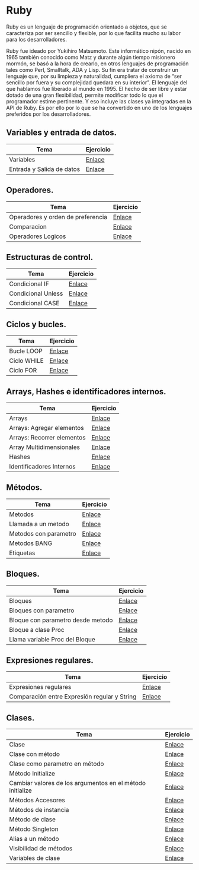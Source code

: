 # Ruby
Ruby es un lenguaje de programación orientado a objetos, que se caracteriza por ser sencillo y flexible, por lo que facilita mucho su labor para los desarrolladores.

Ruby fue ideado por Yukihiro Matsumoto. Este informático nipón, nacido en 1965 también conocido como Matz y durante algún tiempo misionero mormón, se basó a la hora de crearlo, en otros lenguajes de programación tales como Perl, Smalltalk, ADA y Lisp. Su fin era tratar de construir un lenguaje que, por su limpieza y naturalidad, cumpliera el axioma de “ser sencillo por fuera y su complejidad quedara en su interior”. El lenguaje del que hablamos fue liberado al mundo en 1995. El hecho de ser libre y estar dotado de una gran flexibilidad, permite modificar todo lo que el programador estime pertinente. Y eso incluye las clases ya integradas en la API de Ruby. Es por ello por lo que se ha convertido en uno de los lenguajes preferidos por los desarrolladores.

## Variables y entrada de datos.
| Tema | Ejercicio |
|---|---|
| Variables | [Enlace](https://github.com/kevyder/Ruby/blob/master/src/RB0.rb) |
| Entrada y Salida de datos | [Enlace](https://github.com/kevyder/Ruby/blob/master/src/RB1.rb) |

## Operadores.
| Tema | Ejercicio |
|---|---|
| Operadores y orden de preferencia | [Enlace](https://github.com/kevyder/Ruby/blob/master/src/RB2.rb)|
| Comparacion | [Enlace](https://github.com/kevyder/Ruby/blob/master/src/RB3.rb) |
| Operadores Logicos | [Enlace](https://github.com/kevyder/Ruby/blob/master/src/RB4.rb) |

## Estructuras de control.
| Tema | Ejercicio |
|---|---|
| Condicional IF | [Enlace](https://github.com/kevyder/Ruby/blob/master/src/RB5.rb) |
| Condicional Unless | [Enlace](https://github.com/kevyder/Ruby/blob/master/src/RB6.rb) |
| Condicional CASE | [Enlace](https://github.com/kevyder/Ruby/blob/mastersrc//RB7.rb) |

## Ciclos y bucles.
| Tema | Ejercicio |
|---|---|
| Bucle LOOP | [Enlace](https://github.com/kevyder/Ruby/blob/master/src/RB8.rb) |
| Ciclo WHILE | [Enlace](https://github.com/kevyder/Ruby/blob/master/src/RB9.rb) |
| Ciclo FOR | [Enlace](https://github.com/kevyder/Ruby/blob/master/src/RB10.rb) |

## Arrays, Hashes e identificadores internos.
| Tema | Ejercicio |
|---|---|
| Arrays | [Enlace](https://github.com/kevyder/Ruby/blob/master/src/RB11.rb) |
| Arrays: Agregar elementos | [Enlace](https://github.com/kevyder/Ruby/blob/master/src/RB12.rb) |
| Arrays: Recorrer elementos | [Enlace](https://github.com/kevyder/Ruby/blob/master/src/RB13.rb) |
| Array Multidimensionales | [Enlace](https://github.com/kevyder/Ruby/blob/master/src/RB14.rb) |
| Hashes | [Enlace](https://github.com/kevyder/Ruby/blob/master/src/RB15.rb) |
| Identificadores Internos | [Enlace](https://github.com/kevyder/Ruby/blob/master/src/RB16.rb) |

## Métodos.
| Tema | Ejercicio |
|---|---|
| Metodos | [Enlace](https://github.com/kevyder/Ruby/blob/master/src/RB17.rb) |
| Llamada a un metodo | [Enlace](https://github.com/kevyder/Ruby/blob/master/src/RB18.rb) |
| Metodos con parametro | [Enlace](https://github.com/kevyder/Ruby/blob/master/src/RB19.rb) |
| Metodos BANG | [Enlace](https://github.com/kevyder/Ruby/blob/master/src/RB20.rb) |
| Etiquetas | [Enlace](https://github.com/kevyder/Ruby/blob/master/src/RB21.rb) |

## Bloques.
| Tema | Ejercicio |
|---|---|
| Bloques | [Enlace](https://github.com/kevyder/Ruby/blob/master/src/RB22.rb) |
| Bloques con parametro | [Enlace](https://github.com/kevyder/Ruby/blob/master/src/RB23.rb) |
| Bloque con parametro desde metodo | [Enlace](https://github.com/kevyder/Ruby/blob/master/src/RB24.rb) |
| Bloque a clase Proc | [Enlace](https://github.com/kevyder/Ruby/blob/master/src/RB25.rb) |
| Llama variable Proc del Bloque | [Enlace](https://github.com/kevyder/Ruby/blob/master/src/RB26.rb) |

## Expresiones regulares.
| Tema | Ejercicio |
|---|---|
| Expresiones regulares | [Enlace](https://github.com/kevyder/Ruby/blob/master/src/RB27.rb) |
| Comparación entre Expresión regular y String | [Enlace](https://github.com/kevyder/Ruby/blob/master/src/RB28.rb) |

## Clases.
| Tema | Ejercicio |
|---|---|
| Clase | [Enlace](https://github.com/kevyder/Ruby/blob/master/src/RB29.rb) |
| Clase con método | [Enlace](https://github.com/kevyder/Ruby/blob/master/src/RB30.rb) |
| Clase como parametro en método | [Enlace](https://github.com/kevyder/Ruby/blob/master/src/RB31.rb) |
| Método Initialize | [Enlace](https://github.com/kevyder/Ruby/blob/master/src/RB32.rb) |
| Cambiar valores de los argumentos en el método initialize | [Enlace](https://github.com/kevyder/Ruby/blob/master/src/RB33.rb) |
| Métodos Accesores | [Enlace](https://github.com/kevyder/Ruby/blob/master/src/RB34.rb) |
| Métodos de instancia | [Enlace](https://github.com/kevyder/Ruby/blob/master/src/RB36.rb) |
| Método de clase | [Enlace](https://github.com/kevyder/Ruby/blob/master/src/RB37.rb) |
| Método Singleton | [Enlace](https://github.com/kevyder/Ruby/blob/master/src/RB38.rb) |
| Alias a un método | [Enlace](https://github.com/kevyder/Ruby/blob/master/src/RB39.rb) |
| Visibilidad de métodos | [Enlace](https://github.com/kevyder/Ruby/blob/master/src/RB40.rb) |
| Variables de clase | [Enlace](https://github.com/kevyder/Ruby/blob/master/src/RB41.rb) |
